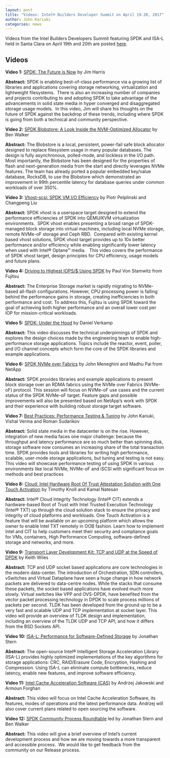 ```yaml
---
layout: post
title: "Videos: Intel® Builders Developer Summit on April 19-20, 2017"
author: John Kariuki
categories: news
---
```


Videos from the Intel Builders Developers Summit featuring SPDK and ISA-L held in Santa Clara on April 19th and 20th are posted [here](https://www.youtube.com/playlist?list=PLj-81kG3zG5ZIE-4CvqsvlFEHoOoWRIHZ).

## Videos
__Video 1:__ [SPDK: The Future is Now](https://www.youtube.com/watch?v=IDv9uohHV5U&index=1&list=PLj-81kG3zG5ZIE-4CvqsvlFEHoOoWRIHZ) by Jim Harris

__Abstract:__ SPDK is enabling best-of-class performance via a growing list of libraries and applications covering storage networking, virtualization and lightweight filesystems.  There is also an increasing number of companies and projects contributing to and adopting SPDK to take advantage of the advancements in solid state media in hyper converged and disaggregated storage usage models.  In this video, Jim will share his thoughts on the future of SPDK against the backdrop of these trends, including where SPDK is going from both a technical and community perspective.

__Video 2:__ [SPDK Blobstore: A Look Inside the NVM-Optimized Allocator](https://www.youtube.com/watch?v=UK2fgePP804&list=PLj-81kG3zG5ZIE-4CvqsvlFEHoOoWRIHZ&index=2) by Ben Walker

__Abstract:__ The Blobstore is a local, persistent, power-fail safe block allocator designed to replace filesystem usage in many popular databases. The design is fully asynchronous, polled-mode, and lockless in the I/O path. Most importantly, the Blobstore has been designed for the properties of flash and next-generation media from the start and directly leverages NVMe features. The team has already ported a popular embedded key/value database, RocksDB, to use the Blobstore which demonstrated an improvement in 99th percentile latency for database queries under common workloads of over 350%.

__Video 3:__ [Vhost-scsi: SPDK VM I/O Efficiency](https://www.youtube.com/watch?v=2XUpjPVxOA4&index=3&list=PLj-81kG3zG5ZIE-4CvqsvlFEHoOoWRIHZ) by Piotr Pelplinski and Changpeng Liu

__Abstract:__ SPDK vhost is a userspace target designed to extend the performance efficiencies of SPDK into QEMU/KVM virtualization environments.  SPDK vhost enables presenting a broad range of SPDK-managed block storage into virtual machines, including local NVMe storage, remote NVMe-oF storage and Ceph RBD.  Compared with existing kernel based vhost solutions, SPDK vhost target provides up to 10x better performance and/or efficiency while enabling significantly lower latency when used with Intel® Optane™ media.   This video covers the performance of SPDK vhost target, design principles for CPU efficiency, usage models and future plans.

__Video 4:__ [Driving to Highest IOPS/$ Using SPDK](https://www.youtube.com/watch?v=-4hUBE0BrnM&index=4&list=PLj-81kG3zG5ZIE-4CvqsvlFEHoOoWRIHZ) by Paul Von Stamwitz from Fujitsu

__Abstract:__ The Enterprise Storage market is rapidly migrating to NVMe-based all-flash configurations. However, CPU processing power is falling behind the performance gains in storage, creating inefficiencies in both performance and cost. To address this, Fujitsu is using SPDK toward the goal of achieving both higher performance and an overall lower cost per IOP for mission-critical workloads.

__Video 5:__ [SPDK: Under the Hood](https://www.youtube.com/watch?v=5rfw2n_G92Y&index=5&list=PLj-81kG3zG5ZIE-4CvqsvlFEHoOoWRIHZ&t=1s) by Daniel Verkamp

__Abstract:__ This video discusses the technical underpinnings of SPDK and explores the design choices made by the engineering team to enable high-performance storage applications. Topics include the reactor, event, poller, and I/O channel concepts which form the core of the SPDK libraries and example applications.

__Video 6:__ [SPDK NVMe over Fabrics](https://www.youtube.com/watch?v=bddSIUps0Hc&index=7&list=PLj-81kG3zG5ZIE-4CvqsvlFEHoOoWRIHZ) by John Meneghini and Madhu Pai from NetApp

__Abstract:__ SPDK provides libraries and example applications to present block storage over an RDMA fabrics using the NVMe over Fabrics (NVMe-oF) protocol.  This session will focus on NVMe-oF use cases and the current status of the SPDK NVMe-oF target.  Feature gaps and possible improvements will also be presented based on NetApp’s work with SPDK and their experience with building robust storage target software.

__Video 7:__ [Best Practices: Performance Testing & Tuning](https://www.youtube.com/watch?v=tkGE3pq5eIU&index=8&list=PLj-81kG3zG5ZIE-4CvqsvlFEHoOoWRIHZ) by John Kariuki, Vishal Verma and Roman Sudarikov

__Abstract:__ Solid state media in the datacenter is on the rise. However, integration of new media faces one major challenge: because the throughput and latency performance are so much better than spinning disk, storage software now consumes an increasing share of the total transaction time. SPDK provides tools and libraries for writing high performance, scalable, user-mode storage applications, but tuning and testing is not easy. This video will showcase performance testing of using SPDK in various environments like local NVMe, NVMe-oF and iSCSI with significant focus on methods and best practices

__Video 8:__ [Cloud: Intel Hardware Root Of Trust Attestation Solution with One Touch Activation](https://www.youtube.com/watch?v=blppWiwnisg&index=9&list=PLj-81kG3zG5ZIE-4CvqsvlFEHoOoWRIHZ) by Timothy Knoll and Kamal Natesan

__Abstract:__ Intel® Cloud Integrity Technology (Intel® CIT) extends a hardware-based Root of Trust with Intel Trusted Execution Technology (Intel® TXT) up through the cloud solution stack to ensure the privacy and integrity of cloud platforms and workloads. One Touch Activation is a feature that will be available on an upcoming platform which allows the owner to enable Intel TXT remotely in OOB fashion. Learn how to implement Intel and CIT to help customers meet their security and compliance goals for VMs, containers, High Performance Computing, software-defined storage and networks, and more.

__Video 9:__ [Transport Layer Development Kit: TCP and UDP at the Speed of DPDK](https://www.youtube.com/watch?v=2lJX430k4bc&index=10&list=PLj-81kG3zG5ZIE-4CvqsvlFEHoOoWRIHZ) by Keith Wiles

__Abstract:__ TCP and UDP socket based applications are core technologies in the modern data-center. The introduction of Orchestration, SDN controllers, vSwitches and Virtual Dataplane have seen a huge change in how network packets are delivered to data-centre nodes. While the stacks that consume these packets, the socket based applications have evolved much more slowly. Virtual switches like VPP and OVS-DPDK, have benefited from the vector packet processing technology in DPDK to scale process millions of packets per second. TLDK has been developed from the ground up to be a very fast and scalable UDP and TCP implementation at socket layer. This video will provide an overview of TLDK design and implementation, including an overview of the TLDK UDP and TCP API, and how it differs from the BSD Sockets API.

__Video 10:__ [ISA-L: Performance for Software-Defined Storage](https://www.youtube.com/watch?v=XwojKKdiIxM&index=11&list=PLj-81kG3zG5ZIE-4CvqsvlFEHoOoWRIHZ) by Jonathan Stern

__Abstract:__ The open-source Intel® Intelligent Storage Acceleration Library (ISA-L) provides highly optimized implementations of the key algorithms for storage applications: CRC, RAID/Erasure Code, Encryption, Hashing and Compression. Using ISA-L can eliminate compute bottlenecks, reduce latency, enable new features, and improve software efficiency.

__Video 11:__ [Intel Cache Acceleration Software (CAS)](https://www.youtube.com/watch?v=pTon-zu1gCs&index=12&list=PLj-81kG3zG5ZIE-4CvqsvlFEHoOoWRIHZ&t=3s) by Andrzej Jakowski and Armoun Forghan

__Abstract:__ This video will focus on Intel Cache Acceleration Software, its features, modes of operations and the latest performance data. Andrzej will also cover current plans related to open sourcing the software.

__Video 12:__ [SPDK Community Process Roundtable](https://www.youtube.com/watch?v=4uqCCqGgk9I&index=6&list=PLj-81kG3zG5ZIE-4CvqsvlFEHoOoWRIHZ) led by Jonathan Stern and Ben Walker

__Abstract:__ This video will give a brief overview of Intel’s current development process and how we are moving towards a more transparent and accessible process.  We would like to get feedback from the community on our Release process.

